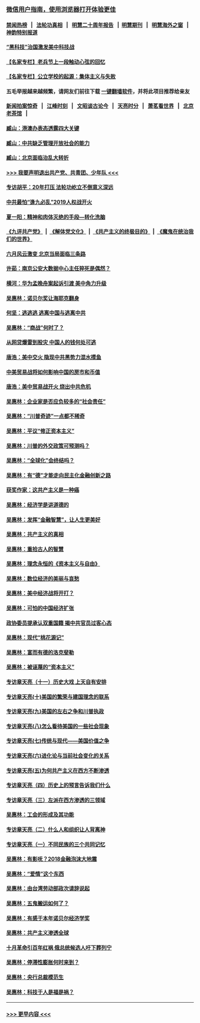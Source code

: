 ### [微信用户指南，使用浏览器打开体验更佳](https://github.com/gfw-breaker/banned-news1/blob/master/indexes/wechat-guide.md?t=0)
#### [禁闻热榜](热点新闻.md?t=0)  &nbsp;&nbsp;|&nbsp;&nbsp; [法轮功真相](https://github.com/gfw-breaker/truth/blob/master/README.md?t=0) &nbsp;&nbsp;|&nbsp;&nbsp; [明慧二十周年报告](https://github.com/gfw-breaker/mh-reports/blob/master/README.md?t=0) &nbsp;&nbsp;|&nbsp;&nbsp;[明慧期刊](https://github.com/gfw-breaker/mh-qikan) &nbsp;&nbsp;|&nbsp;&nbsp; [明慧海外之窗](https://github.com/gfw-breaker/mh-news/blob/master/README.md?t=0) &nbsp;&nbsp;|&nbsp;&nbsp; [神韵特别报道](https://github.com/gfw-breaker/mh-news/blob/master/shenyun.md?t=0)
#### [“黑科技”治国激发美中科技战](../pages/nsc423/n11638056.md?t=02080611) 
#### [【名家专栏】老兵节上一段触动心弦的回忆](../pages/nsc423/n11646016.md?t=02080611) 
#### [【名家专栏】公立学校的起源：集体主义与失败](../pages/nsc423/n11601833.md?t=02080611) 
#### 五毛举报越来越频繁，请网友们前往下载 [一键翻墙软件](https://github.com/gfw-breaker/ssr-accounts)，并将此项目推荐给亲友
#### [新闻拍案惊奇](https://github.com/gfw-breaker/banned-news1/blob/master/pages/link4.md) &nbsp;&nbsp;|&nbsp;&nbsp; [江峰时刻](https://github.com/gfw-breaker/banned-news1/blob/master/pages/link4.md) &nbsp;&nbsp;|&nbsp;&nbsp; [文昭谈古论今](https://github.com/gfw-breaker/banned-news1/blob/master/pages/link4.md) &nbsp;&nbsp;|&nbsp;&nbsp; [天亮时分](https://github.com/gfw-breaker/banned-news1/blob/master/pages/link4.md) &nbsp;&nbsp;|&nbsp;&nbsp; [萧茗看世界](https://github.com/gfw-breaker/banned-news1/blob/master/pages/link4.md) &nbsp;&nbsp;|&nbsp;&nbsp; [北京老茶馆](https://github.com/gfw-breaker/banned-news1/blob/master/pages/link4.md) &nbsp;&nbsp;|&nbsp;&nbsp; 
#### [臧山：港澳办表态透露四大关键](../pages/nsc423/n11421628.md?t=02080611) 
#### [臧山：中共缺乏管理开放社会的能力](../pages/nsc423/n11407457.md?t=02080611) 
#### [臧山：北京面临治乱大转折](../pages/nsc423/n11406895.md?t=02080611) 
#### [>>> 我要声明退出共产党、共青团、少年队 <<<](https://github.com/begood0513/goodnews/blob/master/quit/letter.md) 
#### [专访胡平：20年打压 法轮功屹立不倒意义深远](../pages/nsc423/n11398800.md?t=02080611) 
#### [中共最怕“逢九必乱”2019人权战开火](../pages/nsc423/n11385248.md?t=02080611) 
#### [夏一阳：精神和肉体灭绝的手段—转化洗脑](../pages/nsc423/n11368250.md?t=02080611) 
#### [《九评共产党》](https://github.com/begood0513/9ping.md/blob/master/README.md) &nbsp;|&nbsp; [《解体党文化》](../../../../jtdwh.md/blob/master/README.md)  &nbsp;|&nbsp; [《共产主义的终极目的》](../../../../gczydzjmd.md/blob/master/README.md) &nbsp;|&nbsp; [《魔鬼在统治我们的世界》](../../../../mgztzwmdsj.md/blob/master/README.md) 
#### [六月风云激变 北京当局面临三条路](../pages/nsc423/n11313668.md?t=02080611) 
#### [许茹：南京公安大数据中心主任猝死是偶然？](../pages/nsc423/n11064744.md?t=02080611) 
#### [横河：华为孟晚舟案起诉引渡 美中角力升级](../pages/nsc423/n11027230.md?t=02080611) 
#### [吴惠林：诺贝尔奖让海耶克翻身](../pages/nsc423/n10890049.md?t=02080611) 
#### [何坚：逃逃逃 逃离中国与逃离中共](../pages/nsc423/n10592891.md?t=02080611) 
#### [吴惠林：“商战”何时了？](../pages/nsc423/n10573558.md?t=02080611) 
#### [从网贷爆雷到股灾 中国人的钱何处可逃](../pages/nsc423/n10572800.md?t=02080611) 
#### [唐浩：美中交火 隐现中共黑势力混水摸鱼](../pages/nsc423/n10544040.md?t=02080611) 
#### [中美贸易战将如何影响中国的房市和币值](../pages/nsc423/n10543697.md?t=02080611) 
#### [唐浩：美中贸易战开火 烧出中共危机](../pages/nsc423/n10540126.md?t=02080611) 
#### [吴惠林：企业家是否应负较多的“社会责任”](../pages/nsc423/n10535022.md?t=02080611) 
#### [吴惠林：“川普奇迹”一点都不稀奇](../pages/nsc423/n10512808.md?t=02080611) 
#### [吴惠林：平议“修正资本主义”](../pages/nsc423/n10495724.md?t=02080611) 
#### [吴惠林：川普的外交政策可预测吗？](../pages/nsc423/n10462387.md?t=02080611) 
#### [吴惠林：“全球化”会终结吗？](../pages/nsc423/n10452838.md?t=02080611) 
#### [吴惠林：有“德”才能走向民主化金融创新之路](../pages/nsc423/n10432292.md?t=02080611) 
#### [获奖作家：这共产主义是一种癌](../pages/nsc423/n10431541.md?t=02080611) 
#### [吴惠林：经济学是讲道德的](../pages/nsc423/n10398014.md?t=02080611) 
#### [吴惠林：发挥“金融智慧”，让人生更美好](../pages/nsc423/n10375019.md?t=02080611) 
#### [吴惠林：共产主义的真相](../pages/nsc423/n10351394.md?t=02080611) 
#### [吴惠林：重拾古人的智慧](../pages/nsc423/n10337691.md?t=02080611) 
#### [吴惠林：理念永恒的《资本主义与自由》](../pages/nsc423/n10316274.md?t=02080611) 
#### [吴惠林：数位经济的美丽与哀愁](../pages/nsc423/n10292946.md?t=02080611) 
#### [吴惠林：美中经济战将开打？](../pages/nsc423/n10258825.md?t=02080611) 
#### [吴惠林：可怕的中国经济扩张](../pages/nsc423/n10219147.md?t=02080611) 
#### [政协委员提承认双重国籍 揭中共官员过客心态](../pages/nsc423/n10208809.md?t=02080611) 
#### [吴惠林：现代“桃花源记”](../pages/nsc423/n10185234.md?t=02080611) 
#### [吴惠林：富而有德的洛克斐勒](../pages/nsc423/n10142264.md?t=02080611) 
#### [吴惠林：被诬蔑的“资本主义”](../pages/nsc423/n10124816.md?t=02080611) 
#### [专访章天亮（十一）历史大戏 上天自有安排](../pages/nsc423/n10094905.md?t=02080611) 
#### [专访章天亮(十)美国的繁荣与建国理念的联系](../pages/nsc423/n10094899.md?t=02080611) 
#### [专访章天亮(九)美国的左右之争和川普执政](../pages/nsc423/n10094889.md?t=02080611) 
#### [专访章天亮(八)怎么看待美国的一些社会现象](../pages/nsc423/n10094857.md?t=02080611) 
#### [专访章天亮(七)传统与现代——美国价值之争](../pages/nsc423/n10093140.md?t=02080611) 
#### [专访章天亮(六)进化论与当前社会变化的关系](../pages/nsc423/n10092036.md?t=02080611) 
#### [专访章天亮(五)为何共产主义在西方不断渗透](../pages/nsc423/n10083620.md?t=02080611) 
#### [专访章天亮（四）历史上的预言告诉我们什么](../pages/nsc423/n10083606.md?t=02080611) 
#### [专访章天亮（三）左派在西方渗透的三领域](../pages/nsc423/n10081115.md?t=02080611) 
#### [吴惠林：工会的形成及其功能](../pages/nsc423/n10080633.md?t=02080611) 
#### [专访章天亮（二）什么人和组织让人背离神](../pages/nsc423/n10076637.md?t=02080611) 
#### [专访章天亮（一）不同民族的三个共同记忆](../pages/nsc423/n10074188.md?t=02080611) 
#### [吴惠林：有影呒？2018金融泡沫大地震](../pages/nsc423/n10040534.md?t=02080611) 
#### [吴惠林：“爱情”这个东西](../pages/nsc423/n10019423.md?t=02080611) 
#### [吴惠林：由台湾劳动部政次请辞说起](../pages/nsc423/n9979679.md?t=02080611) 
#### [吴惠林：五鬼搬运如何了？](../pages/nsc423/n9925338.md?t=02080611) 
#### [吴惠林：有感于本年诺贝尔经济学奖](../pages/nsc423/n9871883.md?t=02080611) 
#### [吴惠林：共产主义渗透全球](../pages/nsc423/n9812748.md?t=02080611) 
#### [十月革命引百年红祸 俄总统候选人吁下葬列宁](../pages/nsc423/n9810182.md?t=02080611) 
#### [吴惠林：停滞性膨胀何时来到？](../pages/nsc423/n9764136.md?t=02080611) 
#### [吴惠林：央行总裁模范生](../pages/nsc423/n9728134.md?t=02080611) 
#### [吴惠林：科技于人是福是祸？](../pages/nsc423/n9672982.md?t=02080611) 

----
#### [ >>> 更早内容 <<< ](../indexes/nsc423-earlier.md)
